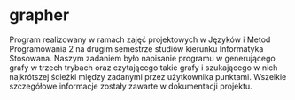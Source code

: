 # grapher
Program realizowany w ramach zajęć projektowych w Języków i Metod Programowania 2 na drugim semestrze studiów kierunku Informatyka Stosowana. Naszym zadaniem było napisanie programu w generującego grafy w trzech trybach oraz czytającego takie grafy i szukającego w nich najkrótszej ścieżki między zadanymi przez użytkownika punktami. Wszelkie szczegółowe informacje zostały zawarte w dokumentacji projektu.
